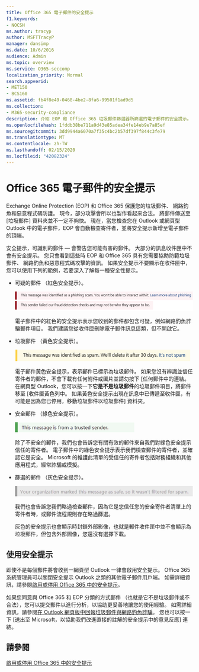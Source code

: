 ```yaml
---
title: Office 365 電子郵件的安全提示
f1.keywords:
- NOCSH
ms.author: tracyp
author: MSFTTracyP
manager: dansimp
ms.date: 10/6/2016
audience: Admin
ms.topic: overview
ms.service: O365-seccomp
localization_priority: Normal
search.appverid:
- MET150
- BCS160
ms.assetid: fb4f8e49-0468-4be2-8fa6-99501f1ad9d5
ms.collection:
- M365-security-compliance
description: 介紹 EOP 和 Office 365 垃圾郵件篩選器所篩選的電子郵件的安全提示。
ms.openlocfilehash: 1fddb38be711a9d43e85adea34fe14eb9e7a85ef
ms.sourcegitcommit: 3dd9944a6070a7f35c4bc2b57df397f844c3fe79
ms.translationtype: MT
ms.contentlocale: zh-TW
ms.lasthandoff: 02/15/2020
ms.locfileid: "42082324"
---
```

# <a name="safety-tips-in-email-messages-in-office-365"></a>Office 365 電子郵件的安全提示

Exchange Online Protection (EOP) 和 Office 365 保護您的垃圾郵件、 網路釣魚和惡意程式碼防護。 現今，部分攻擊會所以也製作看起來合法。 將郵件傳送至 [垃圾郵件] 資料夾並不一定不夠快。 現在，當您檢查您在 Outlook 或網頁型 Outlook 中的電子郵件，EOP 會自動檢查寄件者，並將安全提示新增至電子郵件的頂端。

安全提示，可識別的郵件 — 會警告您可能有害的郵件。 大部分的訊息收件匣中不會有安全提示。 您只會看到這些時 EOP 和 Office 365 具有您需要協助防範垃圾郵件、 網路釣魚和惡意程式碼攻擊的資訊。 如果安全提示不要顯示在收件匣中，您可以使用下列的範例，若要深入了解每一種安全性提示。

- 可疑的郵件 （紅色安全提示）。

    ![如果螢幕擷取畫面會顯示紅色的安全提示。](../../media/5078a0be-e556-44a1-b169-09d780d26898.png)

    電子郵件中的紅色的安全提示表示您收到的郵件都包含可疑，例如網路釣魚詐騙郵件項目。 我們建議您從收件匣刪除電子郵件訊息這類，但不開啟它。

- 垃圾郵件 （黃色安全提示）。

    ![螢幕擷取畫面，顯示一個黃色的安全提示。](../../media/793c9265-ea44-48fd-a98f-804fadd4163b.png)

    電子郵件黃色安全提示，表示郵件已標示為垃圾郵件。 如果您沒有辨識並信任寄件者的郵件，不會下載有任何附件或圖片並請勿按下 [任何郵件中的連結。 在網頁型 Outlook，您可以按一下**它是不是垃圾郵件**的垃圾郵件項目，將郵件移至 [收件匣黃色列中。 如果黃色安全提示出現在訊息中已傳遞至收件匣，有可能是因為您已停用，移動垃圾郵件以垃圾郵件] 資料夾。

- 安全郵件 （綠色安全提示）。

    ![如果螢幕擷取畫面顯示綠色安全提示。](../../media/acbc11d0-f626-4848-9fbf-66eeeda3f803.png)

    除了不安全的郵件，我們也會告訴您有關有效的郵件來自我們對綠色安全提示信任的寄件者。 電子郵件中的綠色安全提示表示我們檢查郵件的寄件者，並確認它是安全。 Microsoft 的維護此清單的受信任的寄件者包括財務組織和其他應用程式，經常詐騙或模擬。

- 篩選的郵件 （灰色安全提示）。

    ![如果螢幕擷取畫面會顯示灰色安全提示。](../../media/c4d0cf8f-08e9-4c84-beee-1d9e0b022e0a.png)

    我們也會告訴您我們略過檢查郵件，因為它是您信任您的安全寄件者清單上的寄件者時，或郵件流程規則存在略過篩選。

    灰色的安全提示也會顯示時封鎖外部影像，也就是郵件收件匣中並不會顯示為垃圾郵件，但包含外部圖像，您還沒有選擇下載。

## <a name="working-with-safety-tips"></a>使用安全提示

即使不是每個郵件將會收到一網頁型 Outlook 一律會啟用安全提示。 Office 365 系統管理員可以關閉安全提示 Outlook 之類的其他電子郵件用戶端。 如需詳細資訊，請參閱[啟用或停用 Office 365 中的安全提示](enable-or-disable-safety-tips.md)。

如果您同意與 Office 365 和 EOP 分類的方式郵件 （也就是它不是垃圾郵件或不合法），您可以提交郵件以進行分析，以協助更妥善地讓您的使用經驗。 如需詳細資訊，請參閱[在 Outlook 網頁版中回報垃圾郵件與網路釣魚詐騙](report-junk-email-and-phishing-scams-in-outlook-on-the-web-eop.md)。 您也可以按一下 [送出至 Microsoft，以協助我們改進直接的註解的安全提示中的意見反應] 連結。

## <a name="see-also"></a>請參閱

[啟用或停用 Office 365 中的安全提示](enable-or-disable-safety-tips.md)

